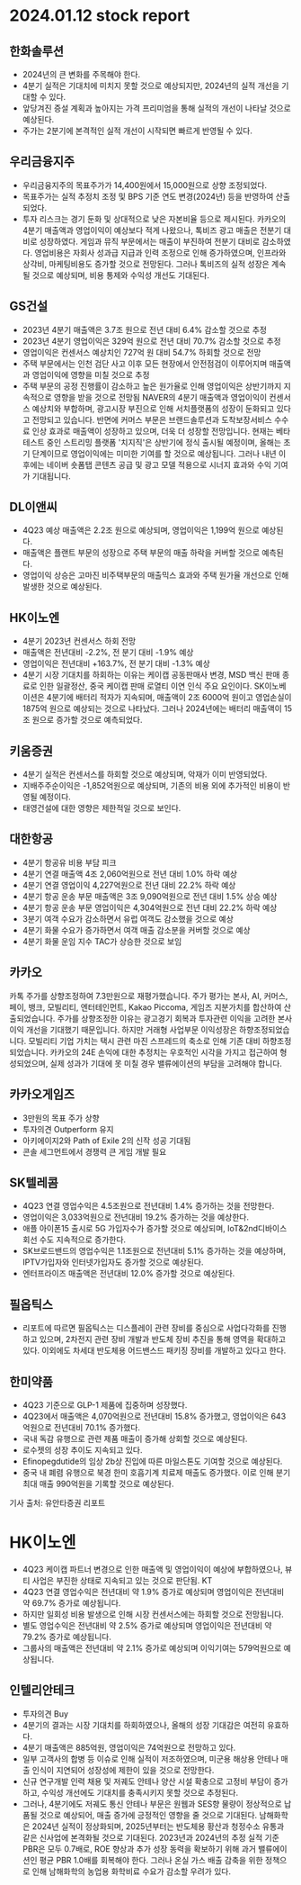 # 2024.01.12 stock report
## 한화솔루션
- 2024년의 큰 변화를 주목해야 한다.
- 4분기 실적은 기대치에 미치지 못할 것으로 예상되지만, 2024년의 실적 개선을 기대할 수 있다.
- 앞당겨진 증설 계획과 높아지는 가격 프리미엄을 통해 실적의 개선이 나타날 것으로 예상된다.
- 주가는 2분기에 본격적인 실적 개선이 시작되면 빠르게 반영될 수 있다.
## 우리금융지주
- 우리금융지주의 목표주가가 14,400원에서 15,000원으로 상향 조정되었다.
- 목표주가는 실적 추정치 조정 및 BPS 기준 연도 변경(2024년) 등을 반영하여 산출되었다.
- 투자 리스크는 경기 둔화 및 상대적으로 낮은 자본비율 등으로 제시된다.
카카오의 4분기 매출액과 영업이익이 예상보다 적게 나왔으나, 톡비즈 광고 매출은 전분기 대비로 성장하였다. 게임과 뮤직 부문에서는 매출이 부진하여 전분기 대비로 감소하였다. 영업비용은 자회사 성과급 지급과 인력 조정으로 인해 증가하였으며, 인프라와 상각비, 마케팅비용도 증가할 것으로 전망된다. 그러나 톡비즈의 실적 성장은 계속될 것으로 예상되며, 비용 통제와 수익성 개선도 기대된다.
## GS건설
- 2023년 4분기 매출액은 3.7조 원으로 전년 대비 6.4% 감소할 것으로 추정
- 2023년 4분기 영업이익은 329억 원으로 전년 대비 70.7% 감소할 것으로 추정
- 영업이익은 컨센서스 예상치인 727억 원 대비 54.7% 하회할 것으로 전망
- 주택 부문에서는 인천 검단 사고 이후 모든 현장에서 안전점검이 이루어지며 매출액과 영업이익에 영향을 미칠 것으로 추정
- 주택 부문의 공정 진행률이 감소하고 높은 원가율로 인해 영업이익은 상반기까지 지속적으로 영향을 받을 것으로 전망됨
NAVER의 4분기 매출액과 영업이익이 컨센서스 예상치와 부합하며, 광고시장 부진으로 인해 서치플랫폼의 성장이 둔화되고 있다고 전망되고 있습니다. 반면에 커머스 부문은 브랜드솔루션과 도착보장서비스 수수료 인상 효과로 매출액이 성장하고 있으며, 더욱 더 성장할 전망입니다. 현재는 베타 테스트 중인 스트리밍 플랫폼 '치지직'은 상반기에 정식 출시될 예정이며, 올해는 초기 단계이므로 영업이익에는 미미한 기여를 할 것으로 예상됩니다. 그러나 내년 이후에는 네이버 숏폼탭 콘텐츠 공급 및 광고 모델 적용으로 시너지 효과와 수익 기여가 기대됩니다.
## DL이앤씨
- 4Q23 예상 매출액은 2.2조 원으로 예상되며, 영업이익은 1,199억 원으로 예상된다.
- 매출액은 플랜트 부문의 성장으로 주택 부문의 매출 하락을 커버할 것으로 예측된다.
- 영업이익 상승은 고마진 비주택부문의 매출믹스 효과와 주택 원가율 개선으로 인해 발생한 것으로 예상된다.
## HK이노엔
- 4분기 2023년 컨센서스 하회 전망
- 매출액은 전년대비 -2.2%, 전 분기 대비 -1.9% 예상
- 영업이익은 전년대비 +163.7%, 전 분기 대비 -1.3% 예상
- 4분기 시장 기대치를 하회하는 이유는 케이캡 공동판매사 변경, MSD 백신 판매 종료로 인한 일괄정산, 중국 케이캡 판매 로열티 이연 인식 주요 요인이다.
SK이노베이션은 4분기에 배터리 적자가 지속되며, 매출액이 2조 6000억 원이고 영업손실이 1875억 원으로 예상되는 것으로 나타났다. 그러나 2024년에는 배터리 매출액이 15조 원으로 증가할 것으로 예측되었다.
## 키움증권
- 4분기 실적은 컨센서스를 하회할 것으로 예상되며, 악재가 이미 반영되었다.
- 지배주주순이익은 -1,852억원으로 예상되며, 기존의 비용 외에 추가적인 비용이 반영될 예정이다.
- 태영건설에 대한 영향은 제한적일 것으로 보인다.
## 대한항공
- 4분기 항공유 비용 부담 피크
- 4분기 연결 매출액 4조 2,060억원으로 전년 대비 1.0% 하락 예상
- 4분기 연결 영업이익 4,227억원으로 전년 대비 22.2% 하락 예상
- 4분기 항공 운송 부문 매출액은 3조 9,090억원으로 전년 대비 1.5% 상승 예상
- 4분기 항공 운송 부문 영업이익은 4,304억원으로 전년 대비 22.2% 하락 예상
- 3분기 여객 수요가 감소하면서 유럽 여객도 감소했을 것으로 예상
- 4분기 화물 수요가 증가하면서 여객 매출 감소분을 커버할 것으로 예상
- 4분기 화물 운임 지수 TAC가 상승한 것으로 보임
## 카카오
카톡 주가를 상향조정하여 7.3만원으로 재평가했습니다. 주가 평가는 본사, AI, 커머스, 페이, 뱅크, 모빌리티, 엔터테인먼트, Kakao Piccoma, 게임즈 지분가치를 합산하여 산출되었습니다. 주가를 상향조정한 이유는 광고경기 회복과 투자관련 이익을 고려한 본사 이익 개선을 기대했기 때문입니다. 하지만 거래형 사업부문 이익성장은 하향조정되었습니다. 모빌리티 기업 가치는 택시 관련 마진 스프레드의 축소로 인해 기존 대비 하향조정되었습니다. 카카오의 24E 손익에 대한 추정치는 우호적인 시각을 가지고 접근하여 형성되었으며, 실제 성과가 기대에 못 미칠 경우 밸류에이션의 부담을 고려해야 합니다.
## 카카오게임즈
- 3만원의 목표 주가 상향
- 투자의견 Outperform 유지
- 아키에이지2와 Path of Exile 2의 신작 성공 기대됨
- 콘솔 세그먼트에서 경쟁력 큰 게임 개발 필요
## SK텔레콤
- 4Q23 연결 영업수익은 4.5조원으로 전년대비 1.4% 증가하는 것을 전망한다.
- 영업이익은 3,033억원으로 전년대비 19.2% 증가하는 것을 예상한다.
- 애플 아이폰15 출시로 5G 가입자수가 증가할 것으로 예상되며, IoT&2nd디바이스 회선 수도 지속적으로 증가한다.
- SK브로드밴드의 영업수익은 1.1조원으로 전년대비 5.1% 증가하는 것을 예상하며, IPTV가입자와 인터넷가입자도 증가할 것으로 예상된다.
- 엔터프라이즈 매출액은 전년대비 12.0% 증가할 것으로 예상된다.
## 필옵틱스
- 리포트에 따르면 필옵틱스는 디스플레이 관련 장비를 중심으로 사업다각화를 진행하고 있으며, 2차전지 관련 장비 개발과 반도체 장비 추진을 통해 영역을 확대하고 있다. 이외에도 차세대 반도체용 어드밴스드 패키징 장비를 개발하고 있다고 한다.
## 한미약품
- 4Q23 기준으로 GLP-1 제품에 집중하며 성장했다.
- 4Q23에서 매출액은 4,070억원으로 전년대비 15.8% 증가했고, 영업이익은 643억원으로 전년대비 70.1% 증가했다.
- 국내 독감 유행으로 관련 제품 매출이 증가해 상회할 것으로 예상된다.
- 로수젯의 성장 추이도 지속되고 있다.
- Efinopegdutide의 임상 2b상 진입에 따른 마일스톤도 기여할 것으로 예상된다.
- 중국 내 폐렴 유행으로 북경 한미 호흡기계 치료제 매출도 증가했다. 이로 인해 분기 최대 매출 990억원을 기록할 것으로 예상된다.

기사 출처: 유안타증권 리포트
# HK이노엔
- 4Q23 케이캡 파트너 변경으로 인한 매출액 및 영업이익이 예상에 부합하였으나, 뷰티 사업은 부진한 상태로 지속되고 있는 것으로 판단됨.
KT
- 4Q23 연결 영업수익은 전년대비 약 1.9% 증가로 예상되며 영업이익은 전년대비 약 69.7% 증가로 예상됩니다.
- 하지만 일회성 비용 발생으로 인해 시장 컨센서스에는 하회할 것으로 전망됩니다.
- 별도 영업수익은 전년대비 약 2.5% 증가로 예상되며 영업이익은 전년대비 약 79.2% 증가로 예상됩니다.
- 그룹사의 매출액은 전년대비 약 2.1% 증가로 예상되며 이익기여는 579억원으로 예상됩니다.
## 인텔리안테크
- 투자의견 Buy
- 4분기의 결과는 시장 기대치를 하회하였으나, 올해의 성장 기대감은 여전히 유효하다.
- 4분기 매출액은 885억원, 영업이익은 74억원으로 전망하고 있다.
- 일부 고객사의 합병 등 이슈로 인해 실적이 저조하였으며, 미군용 해상용 안테나 매출 인식이 지연되어 성장성에 제한이 있을 것으로 전망한다.
- 신규 연구개발 인력 채용 및 저궤도 안테나 양산 시설 확충으로 고정비 부담이 증가하고, 수익성 개선에도 기대치를 충족시키지 못할 것으로 추정된다.
- 그러나, 4분기에도 저궤도 통신 안테나 부문은 원웹과 SES향 물량이 정상적으로 납품될 것으로 예상되어, 매출 증가에 긍정적인 영향을 줄 것으로 기대된다.
남해화학은 2024년 실적이 정상화되며, 2025년부터는 반도체용 황산과 청정수소 유통과 같은 신사업에 본격화될 것으로 기대된다. 2023년과 2024년의 추정 실적 기준 PBR은 모두 0.7배로, ROE 향상과 추가 성장 동력을 확보하기 위해 과거 밸류에이션인 평균 PBR 1.0배를 회복해야 한다. 그러나 온실 가스 배출 감축을 위한 정책으로 인해 남해화학의 농업용 화학비료 수요가 감소할 우려가 있다.